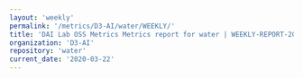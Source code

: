 ```yaml
---
layout: 'weekly'
permalink: '/metrics/D3-AI/water/WEEKLY/'
title: 'DAI Lab OSS Metrics Metrics report for water | WEEKLY-REPORT-2020-03-22'
organization: 'D3-AI'
repository: 'water'
current_date: '2020-03-22'
---
```

